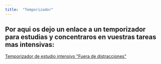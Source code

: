 ```yaml
---
title:  "Temporizador"
---
```


## Por aqui os dejo un enlace a un temporizador para estudias y concentraros en vuestras tareas mas intensivas:

[Temporizador de estudio intensivo "Fuera de distracciones"](https://yorkox0.github.io/_pages/temporizador.html)
